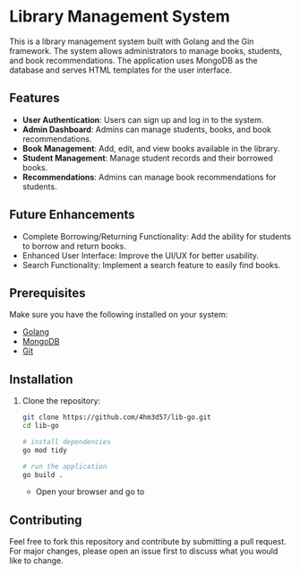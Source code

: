 # Library Management System

This is a library management system built with Golang and the Gin framework. 
The system allows administrators to manage books, students, and book recommendations.
The application uses MongoDB as the database and serves HTML templates for the user interface.

## Features

- **User Authentication**: Users can sign up and log in to the system.
- **Admin Dashboard**: Admins can manage students, books, and book recommendations.
- **Book Management**: Add, edit, and view books available in the library.
- **Student Management**: Manage student records and their borrowed books.
- **Recommendations**: Admins can manage book recommendations for students.

  
## Future Enhancements
- Complete Borrowing/Returning Functionality: Add the ability for students to borrow and return books.
- Enhanced User Interface: Improve the UI/UX for better usability.
- Search Functionality: Implement a search feature to easily find books.

## Prerequisites

Make sure you have the following installed on your system:

- [Golang](https://golang.org/doc/install)
- [MongoDB](https://docs.mongodb.com/manual/installation/)
- [Git](https://git-scm.com/)

## Installation

1. Clone the repository:

   ```bash
   git clone https://github.com/4hm3d57/lib-go.git
   cd lib-go
   
   # install dependencies
   go mod tidy
   
   # run the application
   go build .
   ```
   - Open your browser and go to [](http://localhost:5050)

   
## Contributing

Feel free to fork this repository and contribute by submitting a pull request. For major changes, please open an issue first to discuss what you would like to change.




